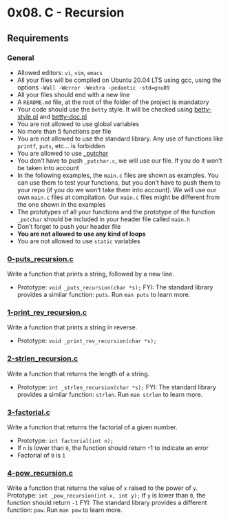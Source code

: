 # 0x08. C - Recursion

## Requirements
### General

* Allowed editors: `vi`, `vim`, `emacs`
* All your files will be compiled on Ubuntu 20.04 LTS using gcc, using the options `-Wall -Werror -Wextra -pedantic -std=gnu89`
* All your files should end with a new line
* A `README.md` file, at the root of the folder of the project is mandatory
* Your code should use the `Betty` style. It will be checked using [betty-style.pl](https://github.com/alx-tools/Betty/blob/master/betty-style.pl) and [betty-doc.pl](https://github.com/alx-tools/Betty/blob/master/betty-doc.pl)
* You are not allowed to use global variables
* No more than 5 functions per file
* You are not allowed to use the standard library. Any use of functions like `printf`, `puts`, etc… is forbidden
* You are allowed to use [_putchar](https://github.com/alx-tools/_putchar.c/blob/master/_putchar.c)
* You don’t have to push `_putchar.c`, we will use our file. If you do it won’t be taken into account
* In the following examples, the `main.c` files are shown as examples. You can use them to test your functions, but you don’t have to push them to your repo (if you do we won’t take them into account). We will use our own `main.c` files at compilation. Our `main.c` files might be different from the one shown in the examples
* The prototypes of all your functions and the prototype of the function `_putchar` should be included in your header file called `main.h`
* Don’t forget to push your header file
* **You are not allowed to use any kind of loops**
* You are not allowed to use `static` variables

### [0-puts_recursion.c](0-puts_recursion.c)
Write a function that prints a string, followed by a new line.
* Prototype: `void _puts_recursion(char *s);`
FYI: The standard library provides a similar function: `puts`. Run `man puts` to learn more.

### [1-print_rev_recursion.c](1-print_rev_recursion.c)
Write a function that prints a string in reverse.
* Prototype: `void _print_rev_recursion(char *s);`

### [2-strlen_recursion.c](2-strlen_recursion.c)
Write a function that returns the length of a string.
* Prototype: `int _strlen_recursion(char *s);`
FYI: The standard library provides a similar function: `strlen`. Run `man strlen` to learn more.

### [3-factorial.c](3-factorial.c)
Write a function that returns the factorial of a given number.
* Prototype: `int factorial(int n);`
* If `n` is lower than `0`, the function should return -1 to indicate an error
* Factorial of `0` is `1`

### [4-pow_recursion.c](4-pow_recursion.c)
Write a function that returns the value of `x` raised to the power of `y`.
Prototype: `int _pow_recursion(int x, int y);`
If `y` is lower than `0`, the function should return `-1`
FYI: The standard library provides a different function: `pow`. Run `man pow` to learn more.
